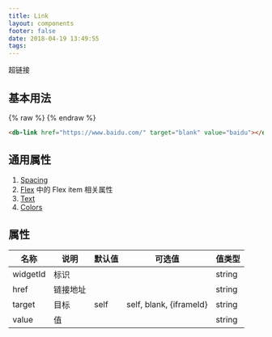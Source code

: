 ```yaml
---
title: Link
layout: components
footer: false
date: 2018-04-19 13:49:55
tags:
---
```


超链接

## 基本用法

{% raw %}
<db-link href="https://www.baidu.com/" target="blank" value="baidu"></db-link>
{% endraw %}
```html
<db-link href="https://www.baidu.com/" target="blank" value="baidu"></db-link>
```

## 通用属性

1. [Spacing](../Utilities/Spacing.html)
1. [Flex](../Utilities/Flex.html) 中的 Flex item 相关属性
1. [Text](../Utilities/Text.html)
1. [Colors](../Utilities/Colors.html)

## 属性

| 名称  | 说明 | 默认值 | 可选值 | 值类型 |
| ----- | ------ | ----- | ----- | --------- |
| widgetId | 标识 | | | string |
| href | 链接地址 | | | string |
| target | 目标 | self | self, blank, {iframeId} | string |
| value | 值 | | | string |